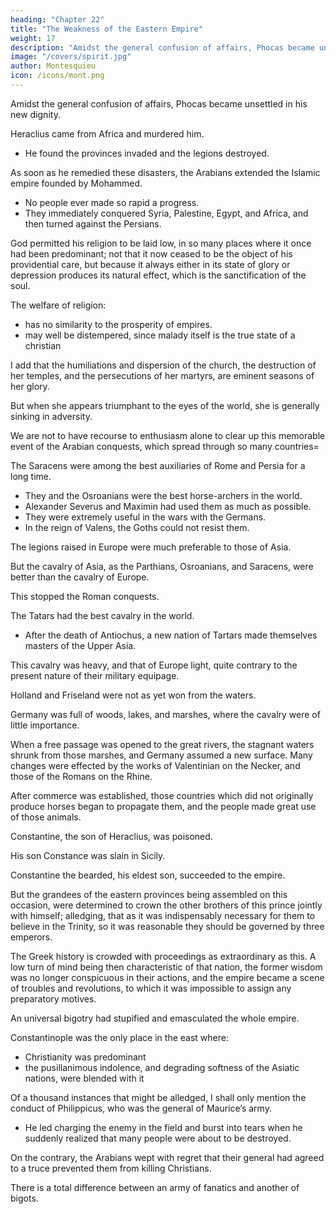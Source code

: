 ```yaml
---
heading: "Chapter 22"
title: "The Weakness of the Eastern Empire"
weight: 17
description: "Amidst the general confusion of affairs, Phocas became unsettled in his new dignity"
image: "/covers/spirit.jpg"
author: Montesquieu
icon: /icons/mont.png
---
```




Amidst the general confusion of affairs, Phocas became unsettled in his new dignity. 

Heraclius came from Africa and murdered him.
- He found the provinces invaded and the legions destroyed.

As soon as he remedied these disasters, the Arabians extended the Islamic empire founded by Mohammed.
- No people ever made so rapid a progress. 
- They immediately conquered Syria, Palestine, Egypt, and Africa, and then turned against the Persians.

God permitted his religion to be laid low, in so many places where it once had been predominant; not that it now ceased to be the object of his providential care, but because it always either in its state of glory or depression produces its natural effect, which is the sanctification of the soul.

The welfare of religion:
- has no similarity to the prosperity of empires.
- may well be distempered, since malady itself is the true state of a christian

I add that the humiliations and dispersion of the church, the destruction of her temples, and the persecutions of her martyrs, are eminent seasons of her glory. 

But when she appears triumphant to the eyes of the world, she is generally sinking in adversity.


We are not to have recourse to enthusiasm alone to clear up this memorable event of the Arabian conquests, which spread through so many countries=  

The Saracens were among the best auxiliaries of Rome and Persia for a long time.
- They and the Osroanians were the best horse-archers in the world. 
- Alexander Severus and Maximin had used them as much as possible. 
- They were extremely useful in the wars with the Germans. <!-- , to whom their arrows were fatal at a great distance. --> 
- In the reign of Valens, the Goths could not resist them. 

The legions raised in Europe were much preferable to those of Asia. 

But the cavalry of Asia, as the Parthians, Osroanians, and Saracens, were better than the cavalry of Europe.

This stopped the Roman conquests. 


The Tatars had the best cavalry in the world. 
- After the death of Antiochus, a new nation of Tartars made themselves masters of the Upper Asia.

This cavalry was heavy, and that of Europe light, quite contrary to the present nature of their military equipage. 

Holland and Friseland were not as yet won from the waters.

Germany was full of woods, lakes, and marshes, where the cavalry were of little importance.

When a free passage was opened to the great rivers, the stagnant waters shrunk from those marshes, and Germany assumed a new surface. Many changes were effected by the works of Valentinian on the Necker, and those of the Romans on the Rhine. 

After commerce was established, those countries which did not originally produce horses began to propagate them, and the people made great use of those animals.

Constantine, the son of Heraclius, was poisoned. 

His son Constance was slain in Sicily. 

Constantine the bearded, his eldest son, succeeded to the empire.

But the grandees of the eastern provinces being assembled on this occasion, were determined to crown the other brothers of this prince jointly with himself; alledging, that as it was indispensably necessary for them to believe in the Trinity, so it was reasonable they should be governed by three emperors.

The Greek history is crowded with proceedings as extraordinary as this. A low turn of mind being then characteristic of that nation, the former wisdom was no longer conspicuous in their actions, and the empire became a scene of troubles and revolutions, to which it was impossible to assign any preparatory motives.

An universal bigotry had stupified and emasculated the whole empire. 

Constantinople was the only place in the east where: 
- Christianity was predominant
- the pusillanimous indolence, and degrading softness of the Asiatic nations, were blended with it 

Of a thousand instances that might be alledged, I shall only mention the conduct of Philippicus, who was the general of Maurice’s army. 
- He led charging the enemy in the field and burst into tears when he suddenly realized that many people were about to be destroyed.

On the contrary, the Arabians wept with regret that their general had agreed to a truce prevented them from killing Christians.

There is a total difference between an army of fanatics and another of bigots.

